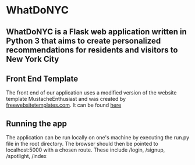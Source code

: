# WhatDoNYC
## WhatDoNYC is a Flask web application written in Python 3 that aims to create personalized recommendations for residents and visitors to New York City

## Front End Template
The front end of our application uses a modified version of the website template MustacheEnthusiast and was created by [freewebsitetemplates.com](https://freewebsitetemplates.com). It can be found [here](https://freewebsitetemplates.com/preview/mustacheenthusiast/index.html)

## Running the app
The application can be run locally on one's machine by executing the run.py file in the root directory.
The browser should then be pointed to localhost:5000 with a chosen route. These include /login, /signup, /spotlight, /index